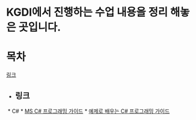 KGDI에서 진행하는 수업 내용을 정리 해놓은 곳입니다.
========================================
# 목차
[링크](#링크)

* ## 링크
  * C#
    * [MS C# 프로그래밍 가이드](https://docs.microsoft.com/ko-kr/dotnet/csharp/programming-guide/)
    * [예제로 배우는 C# 프로그래밍 가이드](http://www.csharpstudy.com/Default.aspx)
